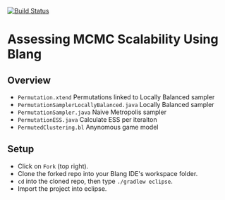 [![Build Status](https://travis-ci.org/garyzhubc/blangGradAssignment-scaffold.png?branch=master)](https://travis-ci.org/garyzhubc/blangGradAssignment-scaffold)

# Assessing MCMC Scalability Using Blang

## Overview

- `Permutation.xtend` Permutations linked to Locally Balanced sampler
- `PermutationSamplerLocallyBalanced.java` Locally Balanced sampler
- `PermutationSampler.java` Naive Metropolis sampler
- `PermutationESS.java` Calculate ESS per iteraiton 
- `PermutedClustering.bl` Anynomous game model 

## Setup

- Click on ``Fork`` (top right).
- Clone the forked repo into your Blang IDE's workspace folder.
- ``cd`` into the cloned repo, then type ``./gradlew eclipse``.
- Import the project into eclipse.

